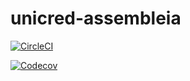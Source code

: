 # unicred-assembleia

[![CircleCI](https://circleci.com/gh/antoniogeroncio/unicred-assembleia.svg?style=svg&circle-token=5789e4a68ef5a3d7253380bfe8ed4402fd05d245)](https://circleci.com/gh/antoniogeroncio/unicred-assembleia)

[![Codecov](https://codecov.io/gh/antoniogeroncio/unicred-assembleia/branch/develop/graph/badge.svg?token=JtxkbLANwg)](https://codecov.io/gh/antoniogeroncio/unicred-assembleia)